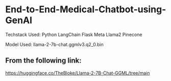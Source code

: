 # End-to-End-Medical-Chatbot-using-GenAI

Techstack Used:
Python
LangChain
Flask
Meta Llama2
Pinecone

Model Used:
llama-2-7b-chat.ggmlv3.q2_0.bin

## From the following link:
https://huggingface.co/TheBloke/Llama-2-7B-Chat-GGML/tree/main
